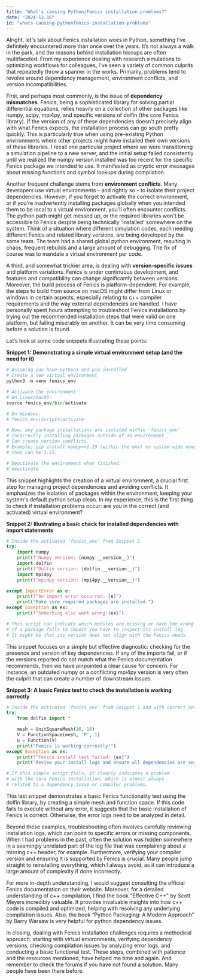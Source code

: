 ```yaml
---
title: "What's causing Python/Fenics installation problems?"
date: "2024-12-16"
id: "whats-causing-pythonfenics-installation-problems"
---
```


Alright, let's talk about Fenics installation woes in Python, something I’ve definitely encountered more than once over the years. It’s not always a walk in the park, and the reasons behind installation hiccups are often multifaceted. From my experience dealing with research simulations to optimizing workflows for colleagues, I've seen a variety of common culprits that repeatedly throw a spanner in the works. Primarily, problems tend to revolve around dependency management, environment conflicts, and version incompatibilities.

First, and perhaps most commonly, is the issue of **dependency mismatches**. Fenics, being a sophisticated library for solving partial differential equations, relies heavily on a collection of other packages like numpy, scipy, mpi4py, and specific versions of dolfin (the core Fenics library). If the version of any of these dependencies doesn't precisely align with what Fenics expects, the installation process can go south pretty quickly. This is particularly true when using pre-existing Python environments where other projects might have installed their own versions of these libraries. I recall one particular project where we were transitioning a simulation pipeline to a new server, and the initial setup failed consistently until we realized the numpy version installed was too recent for the specific Fenics package we intended to use. It manifested as cryptic error messages about missing functions and symbol lookups during compilation.

Another frequent challenge stems from **environment conflicts**. Many developers use virtual environments – and rightly so – to isolate their project dependencies. However, if you forget to activate the correct environment, or if you're inadvertently installing packages globally when you intended them to be local to a virtual environment, you'll often encounter conflicts. The python path might get messed up, or the required libraries won't be accessible to Fenics despite being technically 'installed' somewhere on the system. Think of a situation where different simulation codes, each needing different Fenics and related library versions, are being developed by the same team. The team had a shared global python environment, resulting in chaos, frequent rebuilds and a large amount of debugging. The fix of course was to mandate a virtual environment per code.

A third, and somewhat trickier area, is dealing with **version-specific issues** and platform variations. Fenics is under continuous development, and features and compatibility can change significantly between versions. Moreover, the build process of Fenics is platform-dependent. For example, the steps to build from source on macOS might differ from Linux or windows in certain aspects, especially relating to c++ compiler requirements and the way external dependencies are handled. I have personally spent hours attempting to troubleshoot Fenics installations by trying out the recommended installation steps that were valid on one platform, but failing miserably on another. It can be very time consuming before a solution is found.

Let’s look at some code snippets illustrating these points:

**Snippet 1: Demonstrating a simple virtual environment setup (and the need for it)**

```python
# Assuming you have python3 and pip installed
# Create a new virtual environment
python3 -m venv fenics_env

# Activate the environment
# On Linux/macOS:
source fenics_env/bin/activate

# On Windows:
# fenics_env\Scripts\activate

# Now, any package installations are isolated within 'fenics_env'
# Incorrectly installing packages outside of an environment
# Can create version conflicts.
# Example: pip install numpy==1.19 (within the env) vs system wide numpy version
# that can be 1.23.

# Deactivate the environment when finished:
# deactivate
```

This snippet highlights the creation of a virtual environment, a crucial first step for managing project dependencies and avoiding conflicts. It emphasizes the isolation of packages within the environment, keeping your system's default python setup clean. In my experience, this is the first thing to check if installation problems occur: are you in the correct (and activated) virtual environment?

**Snippet 2: Illustrating a basic check for installed dependencies with import statements**

```python
# Inside the activated 'fenics_env' from Snippet 1
try:
    import numpy
    print(f"Numpy version: {numpy.__version__}")
    import dolfin
    print(f"Dolfin version: {dolfin.__version__}")
    import mpi4py
    print(f"mpi4py version: {mpi4py.__version__}")

except ImportError as e:
    print(f"An import error occurred: {e}")
    print("Make sure required packages are installed.")
except Exception as ex:
    print(f"Something else went wrong:{ex}")

# This script can indicate which modules are missing or have the wrong versions.
# If a package fails to import you have to inspect its install log.
# It might be that its version does not align with the Fenics needs.
```

This snippet focuses on a simple but effective diagnostic: checking for the presence and version of key dependencies. If any of the imports fail, or if the versions reported do not match what the Fenics documentation recommends, then we have pinpointed a clear cause for concern. For instance, an outdated numpy or a conflicting mpi4py version is very often the culprit that can create a number of downstream issues.

**Snippet 3: A basic Fenics test to check the installation is working correctly**

```python
# Inside the activated 'fenics_env' from Snippet 1 and with correct versions of libraries from Snippet 2
try:
    from dolfin import *

    mesh = UnitSquareMesh(16, 16)
    V = FunctionSpace(mesh, 'P', 1)
    u = Function(V)
    print("Fenics is working correctly!")
except Exception as ex:
    print(f"Fenics install test failed: {ex}")
    print("Review your install logs and ensure all dependencies are correct.")

# If this simple script fails, it clearly indicates a problem
# with the core Fenics installation, which is almost always
# related to a dependency issue or compiler problems.
```

This last snippet demonstrates a basic Fenics functionality test using the dolfin library, by creating a simple mesh and function space. If this code fails to execute without any error, it suggests that the basic installation of Fenics is correct. Otherwise, the error logs need to be analyzed in detail.

Beyond these examples, troubleshooting often involves carefully reviewing installation logs, which can point to specific errors or missing components. When I had problems in the past, often the solution was hidden somewhere in a seemingly unrelated part of the log file that was complaining about a missing c++ header, for example. Furthermore, verifying your compiler version and ensuring it is supported by Fenics is crucial. Many people jump straight to reinstalling everything, which I always avoid, as it can introduce a large amount of complexity if done incorrectly.

For more in-depth understanding, I would suggest consulting the official Fenics documentation on their website. Moreover, for a detailed understanding of c++ compilation, I find the book "Effective C++" by Scott Meyers incredibly valuable. It provides invaluable insights into how c++ code is compiled and optimized, helping with resolving any underlying compilation issues. Also, the book “Python Packaging: A Modern Approach” by Barry Warsaw is very helpful for python dependency issues.

In closing, dealing with Fenics installation challenges requires a methodical approach: starting with virtual environments, verifying dependency versions, checking compilation issues by analyzing error logs, and conducting a basic functional test. These steps, combined with patience and the resources mentioned, have helped me time and again. And remember to check the forums if you have not found a solution. Many people have been there before.
